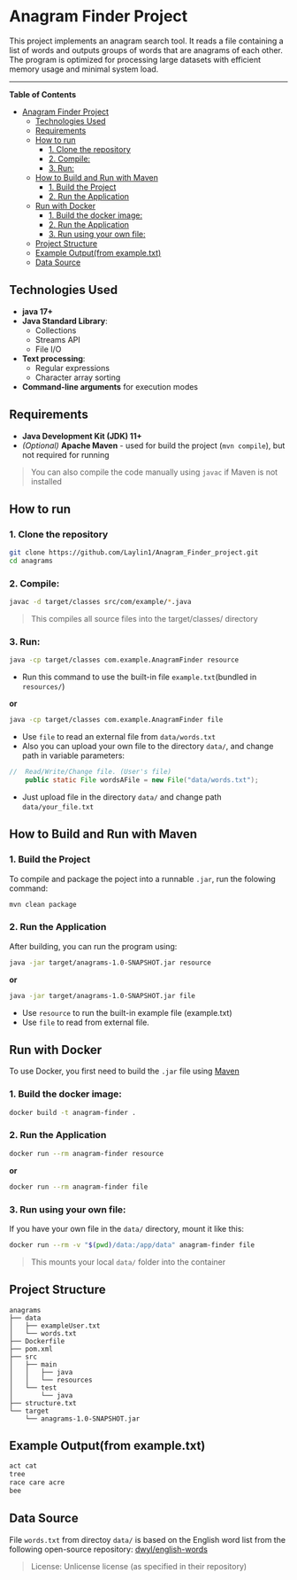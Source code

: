 # Anagram Finder Project

This project implements an anagram search tool.
It reads a file containing a list of words and outputs groups of words that are anagrams of each other.
The program is optimized for processing large datasets with efficient memory usage and minimal system load.


---


**Table of Contents**

<!-- toc -->
- [Anagram Finder Project](#anagram-finder-project)
  - [Technologies Used](#technologies-used)
  - [Requirements](#requirements)
  - [How to run](#how-to-run)
    - [1. Clone the repository](#1-clone-the-repository)
    - [2. Compile:](#2-compile)
    - [3. Run:](#3-run)
  - [How to Build and Run with Maven](#how-to-build-and-run-with-maven)
    - [1. Build the Project](#1-build-the-project)
    - [2. Run the Application](#2-run-the-application)
  - [Run with Docker](#run-with-docker)
    - [1. Build the docker image:](#1-build-the-docker-image)
    - [2. Run the Application](#2-run-the-application-1)
    - [3. Run using your own file:](#3-run-using-your-own-file)
  - [Project Structure](#project-structure)
  - [Example Output(from example.txt)](#example-outputfrom-exampletxt)
  - [Data Source](#data-source)

<!-- tocstop -->

## Technologies Used

- **java 17+**
- **Java Standard Library**:
    - Collections
    - Streams API
    - File I/O
- **Text processing**: 
    - Regular expressions
    - Character array sorting
- **Command-line arguments** for execution modes

## Requirements

- **Java Development Kit (JDK) 11+**
- *(Optional)* **Apache Maven** - used for build the project (`mvn compile`), but not required for running
> You can also compile the code manually using `javac` if Maven is not installed 

## How to run

### 1. Clone the repository
```bash
git clone https://github.com/Laylin1/Anagram_Finder_project.git
cd anagrams
```

### 2. Compile:
```bash
javac -d target/classes src/com/example/*.java
```
>This compiles all source files into the target/classes/ directory 

### 3. Run:
```bash
java -cp target/classes com.example.AnagramFinder resource
```
- Run this command to use the built-in file `example.txt`(bundled in `resources/`)
  
**or**

```bash
java -cp target/classes com.example.AnagramFinder file
```

- Use `file` to read an external file from `data/words.txt`
- Also you can upload your own file to the directory `data/`, and change path in variable parameters:

```java
//  Read/Write/Change file. (User's file)
    public static File wordsAFile = new File("data/words.txt");
```

- Just upload file in the directory `data/` and change path `data/your_file.txt`

## How to Build and Run with Maven

### 1. Build the Project 

To compile and package the poject into a runnable `.jar`, run the folowing command:

```bash
mvn clean package
```

### 2. Run the Application

After building, you can run the program using:

```bash
java -jar target/anagrams-1.0-SNAPSHOT.jar resource
```

**or**

```bash
java -jar target/anagrams-1.0-SNAPSHOT.jar file
```

- Use `resource` to run the built-in example file (example.txt)
- Use `file` to read from external file.  


## Run with Docker

To use Docker, you first need to build the `.jar` file using [Maven](#how-to-build-and-run-with-maven)

### 1. Build the docker image:

```bash
docker build -t anagram-finder .
```

### 2. Run the Application

```bash
docker run --rm anagram-finder resource
```

**or**

```bash
docker run --rm anagram-finder file
```

### 3. Run using your own file:

If you have your own file in the `data/` directory, mount it like this:
```bash
docker run --rm -v "$(pwd)/data:/app/data" anagram-finder file 
```
> This mounts your local `data/` folder into the container 

## Project Structure

```
anagrams
├── data
│   ├── exampleUser.txt
│   └── words.txt
├── Dockerfile
├── pom.xml
├── src
│   ├── main
│   │   ├── java
│   │   └── resources
│   └── test
│       └── java
├── structure.txt
└── target
    └── anagrams-1.0-SNAPSHOT.jar
```

## Example Output(from example.txt)

```md
act cat
tree
race care acre
bee
```

## Data Source 


File `words.txt` from directoy `data/` is based on the English word list from the following open-source repository:
[dwyl/english-words](https://github.com/dwyl/english-words)
> License: Unlicense license (as specified in their repository)